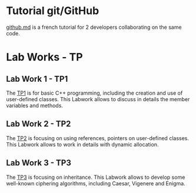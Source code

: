 # Tutorial git/GitHub

[github.md](../utils/github.md) is a french tutorial for 2 developers collaborating on the same code.

# Lab Works - TP

## Lab Work 1 - TP1

The [TP1](TP1.md) is for basic C++ programming, including the creation and use of user-defined classes. This Labwork allows to discuss in details the member variables and methods.

## Lab Work 2 - TP2

The [TP2](TP2.md) is focusing on using references, pointers on user-defined classes. This Labwork allows to work in details with dynamic allocation.

## Lab Work 3 - TP3

The [TP3](TP3.md) is focusing on inheritance. This Labwork allows to develop some well-known ciphering algorithms, including Caesar, Vigenere and Enigma.



